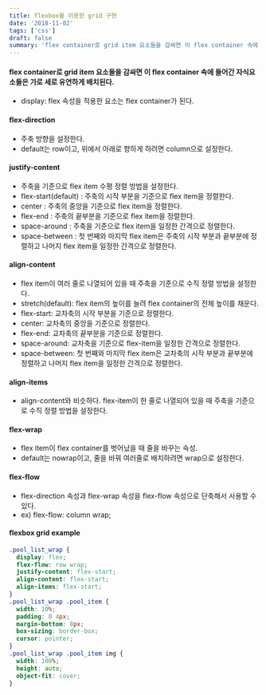 ```yaml
---
title: flexbox를 이용한 grid 구현
date: '2018-11-02'
tags: ['css']
draft: false
summary: 'flex container로 grid item 요소들을 감싸면 이 flex container 속에 들어간 자식요소들은 가로 세로 유연하게 배치된다.'
---
```


#### flex container로 grid item 요소들을 감싸면 이 flex container 속에 들어간 자식요소들은 가로 세로 유연하게 배치된다.

- display: flex 속성을 적용한 요소는 flex container가 된다.

#### flex-direction

- 주축 방향을 설정한다.
- default는 row이고, 위에서 아래로 향하게 하려면 column으로 설정한다.

#### justify-content

- 주축을 기준으로 flex item 수평 정렬 방법을 설정한다.
- flex-start(default) : 주축의 시작 부분을 기준으로 flex item을 정렬한다.
- center : 주축의 중앙을 기준으로 flex item을 정렬한다.
- flex-end : 주축의 끝부분을 기준으로 flex item을 정렬한다.
- space-around : 주축을 기준으로 flex item을 일정한 간격으로 정렬한다.
- space-between : 첫 번째와 마지막 flex item은 주축의 시작 부분과 끝부분에 정렬하고 나머지 flex item을 일정한 간격으로 정렬한다.

#### align-content

- flex item이 여러 줄로 나열되어 있을 때 주축을 기준으로 수직 정렬 방법을 설정한다.
- stretch(default): flex item의 높이를 늘려 flex container의 전체 높이를 채운다.
- flex-start: 교차축의 시작 부분을 기준으로 정렬한다.
- center: 교차축의 중앙을 기준으로 정렬한다.
- flex-end: 교차축의 끝부분을 기준으로 정렬한다.
- space-around: 교차축을 기준으로 flex-item을 일정한 간격으로 정렬한다.
- space-between: 첫 번째와 마지막 flex item은 교차축의 시작 부분과 끝부분에 정렬하고 나머지 flex item을 일정한 간격으로 정렬한다.

#### align-items

- align-content와 비슷하다. flex-item이 한 줄로 나열되어 있을 때 주축을 기준으로 수직 정렬 방법을 설정한다.

#### flex-wrap

- flex item이 flex container를 벗어났을 때 줄을 바꾸는 속성.
- default는 nowrap이고, 줄을 바꿔 여러줄로 배치하려면 wrap으로 설정한다.

#### flex-flow

- flex-direction 속성과 flex-wrap 속성을 flex-flow 속성으로 단축해서 사용할 수 있다.
- ex) flex-flow: column wrap;

#### flexbox grid example

```css
.pool_list_wrap {
  display: flex;
  flex-flow: row wrap;
  justify-content: flex-start;
  align-content: flex-start;
  align-items: flex-start;
}
.pool_list_wrap .pool_item {
  width: 10%;
  padding: 0 4px;
  margin-bottom: 8px;
  box-sizing: border-box;
  cursor: pointer;
}
.pool_list_wrap .pool_item img {
  width: 100%;
  height: auto;
  object-fit: cover;
}
```

